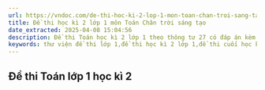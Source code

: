 ```yaml
---
url: https://vndoc.com/de-thi-hoc-ki-2-lop-1-mon-toan-chan-troi-sang-tao
title: Đề thi học kì 2 lớp 1 môn Toán Chân trời sáng tạo
date_extracted: 2025-04-08 15:04:56
description: Đề thi Toán học kì 2 lớp 1 theo thông tư 27 có đáp án kèm theo sẽ được thư viện VnDoc cập nhật nhanh nhất, giúp các em ôn tập lại toàn bộ kiến thức đã học. Cùng luyện các Đề thi học kì 2 lớp 1 môn Toán Chân trời sáng tạo.
keywords: thư viện đề thi lớp 1,đề thi học kì 2 lớp 1,đề thi cuối học kì 2 lớp 1,đề thi học kì 2 lớp 1 môn toán,Đề thi Toán lớp 1 học kì 2,Đề thi học kì 2 môn Toán lớp 1,Đề thi học kì 2 lớp 1 môn Toán Chân trời sáng tạo
---
```


## **Đề thi Toán lớp 1 học kì 2**
